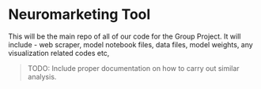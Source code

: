 # Neuromarketing Tool

This will be the main repo of all of our code for the Group Project. It will include - web scraper, model notebook files, data files, model weights, any visualization related codes etc,

> TODO: Include proper documentation on how to carry out similar analysis.
